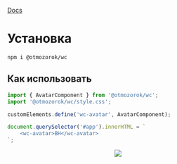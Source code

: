 [Docs](https://otmozorok.github.io/ui/)

# Установка

```shell
npm i @otmozorok/wc
```

## Как использовать

```js
import { AvatarComponent } from '@otmozorok/wc';
import '@otmozorok/wc/style.css';

customElements.define('wc-avatar', AvatarComponent);

document.querySelector('#app').innerHTML = `
    <wc-avatar>BH</wc-avatar>
`;
```
<p align="center" ><img src="https://media2.giphy.com/media/v1.Y2lkPTc5MGI3NjExb28xdXlobTBpajd5NTZ3cXRmeW16NzFhZHphZGpnZWhoZ3hjMG9yMCZlcD12MV9pbnRlcm5hbF9naWZfYnlfaWQmY3Q9cw/o45usSYnuh0grujKKj/giphy.gif" /></p>
